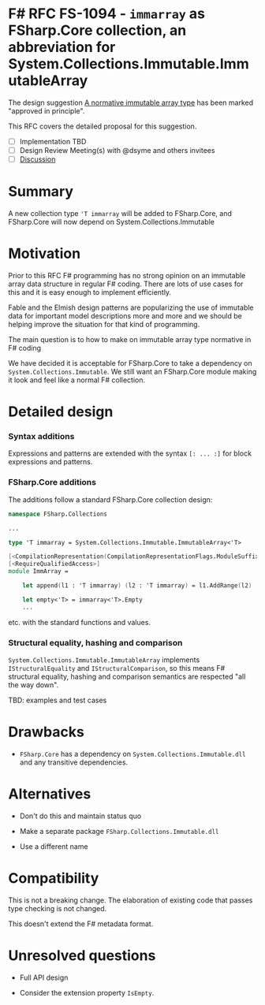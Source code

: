 # F# RFC FS-1094 - `immarray` as FSharp.Core collection, an abbreviation for System.Collections.Immutable.ImmutableArray

The design suggestion [A normative immutable array type](https://github.com/fsharp/fslang-suggestions/issues/619) has been marked "approved in principle".

This RFC covers the detailed proposal for this suggestion.

- [ ] Implementation TBD
- [ ] Design Review Meeting(s) with @dsyme and others invitees
- [ ] [Discussion](https://github.com/fsharp/fslang-design/discussions/528)

# Summary

A new collection type `'T immarray` will be added to FSharp.Core, and FSharp.Core will now depend on System.Collections.Immutable

# Motivation

Prior to this RFC F# programming has no strong opinion on an immutable array data structure in regular F# coding.
There are lots of use cases for this and it is easy enough to implement efficiently.

Fable and the Elmish design patterns are popularizing the use of immutable data for important model descriptions
more and more and we should be helping improve the situation for that kind of programming.

The main question is to how to make on immutable array type normative in F# coding

We have decided it is acceptable for FSharp.Core to take a dependency on `System.Collections.Immutable`. We still want an FSharp.Core
module making it look and feel like a normal F# collection.


# Detailed design

### Syntax additions

Expressions and patterns are extended with the syntax `[: ... :]` for block expressions and patterns.


### FSharp.Core additions

The additions follow a standard FSharp.Core collection design:

```fsharp
namespace FSharp.Collections

...

type 'T immarray = System.Collections.Immutable.ImmutableArray<'T>

[<CompilationRepresentation(CompilationRepresentationFlags.ModuleSuffix)>]
[<RequireQualifiedAccess>]
module ImmArray =

    let append(l1 : 'T immarray) (l2 : 'T immarray) = l1.AddRange(l2)

    let empty<'T> = immarray<'T>.Empty
    ...
```

etc. with the standard functions and values.


### Structural equality, hashing and comparison

`System.Collections.Immutable.ImmutableArray` implements `IStructuralEquality` and `IStructuralComparison`, so
this means F# structural equality, hashing and comparison semantics are respected "all the way down".

TBD: examples and test cases


# Drawbacks

* `FSharp.Core` has a dependency on `System.Collections.Immutable.dll` and any transitive dependencies.  


# Alternatives

- Don't do this and maintain status quo

- Make a separate package `FSharp.Collections.Immutable.dll`

- Use a different name

# Compatibility

This is not a breaking change. The elaboration of existing code that passes type checking is not changed.

This doesn't extend the F# metadata format.

# Unresolved questions

* Full API design

* Consider the extension property `IsEmpty`.

